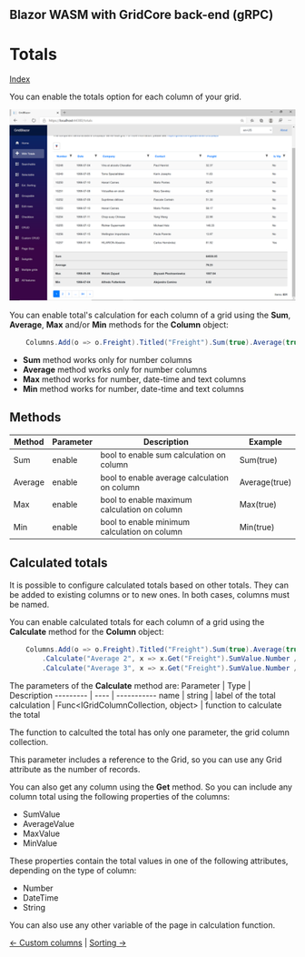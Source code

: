 ## Blazor WASM with GridCore back-end (gRPC)

# Totals

[Index](Documentation.md)

You can enable the totals option for each column of your grid.

![](../images/Totals.png)

You can enable total's calculation for each column of a grid using the **Sum**, **Average**, **Max** and/or **Min** methods for the **Column** object:

```c#
    Columns.Add(o => o.Freight).Titled("Freight").Sum(true).Average(true);
```

* **Sum** method works only for number columns
* **Average** method works only for number columns
* **Max** method works for number, date-time and text columns
* **Min** method works for number, date-time and text columns

## Methods

Method | Parameter | Description | Example
------ | --------- | ----------- | -------
Sum | enable | bool to enable sum calculation on column | Sum(true)
Average | enable | bool to enable average calculation on column | Average(true)
Max | enable | bool to enable maximum calculation on column | Max(true)
Min | enable | bool to enable minimum calculation on column | Min(true)


## Calculated totals

It is possible to configure calculated totals based on other totals. They can be added to existing columns or to new ones. In both cases, columns must be named.

You can enable calculated totals for each column of a grid using the **Calculate** method for the **Column** object:

```c#
    Columns.Add(o => o.Freight).Titled("Freight").Sum(true).Average(true)
        .Calculate("Average 2", x => x.Get("Freight").SumValue.Number / x.Grid.ItemsCount)
        .Calculate("Average 3", x => x.Get("Freight").SumValue.Number / x.Get("OrderID").SumValue.Number);;
```

The parameters of the **Calculate** method are:
Parameter | Type | Description
--------- | ---- | -----------
name | string | label of the total
calculation | Func<IGridColumnCollection<T>, object> | function to calculate the total

The function to calculted the total has only one parameter, the grid column collection. 

This parameter includes a reference to the Grid, so you can use any Grid attribute as the number of records.

You can also get any column using the **Get** method. So you can include any column total using the following properties of the columns:
- SumValue
- AverageValue
- MaxValue
- MinValue

These properties contain the total values in one of the following attributes, depending on the type of column:
- Number
- DateTime
- String 

You can also use any other variable of the page in calculation function.

[<- Custom columns](Custom_columns.md) | [Sorting ->](Sorting.md)